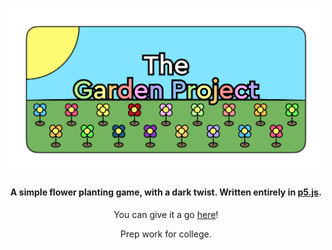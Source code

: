 <h1 align="center"><img src="icons/Banner.png"/></h1>
<h4 align="center">A simple flower planting game, with a dark twist. Written entirely in <a href="http://p5js.org">p5.js</a>.</h4>
<p align="center">You can give it a go <a href="https://garden-project.tiiny.site/">here</a>!</p>
<p align="center">Prep work for college.</p>
